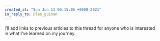 ```yaml
---
created_at: "Sun Jun 13 00:15:05 +0000 2021"
in_reply_to: @leo_guinan
---
```


I'll add links to previous articles to this thread for anyone who is interested in what I've learned on my journey.